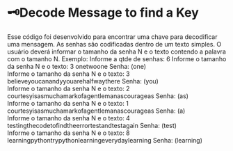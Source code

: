 ﻿# 🗝Decode Message to find a Key

Esse código foi desenvolvido para encontrar uma chave para decodificar uma mensagem. As senhas são codificadas dentro de um texto simples. O usuário deverá informar o tamanho da senha N e o texto contendo a palavra com o tamanho N.
Exemplo:
Informe a qtde de senhas: 6
Informe o tamanho da senha N e o texto: 3 onetwoone
Senha: (one)     
Informe o tamanho da senha N e o texto: 3 believeyoucanandyyouarehalfwaythere
Senha: (you)     
Informe o tamanho da senha N e o texto: 2 courtesyisasmuchamarkofagentlemanascourageas
Senha: (as)      
Informe o tamanho da senha N e o texto: 1 courtesyisasmuchamarkofagentlemanascourageas
Senha: (a)       
Informe o tamanho da senha N e o texto:  4 testingthecodetofindtheerrortestandtestagain
Senha: (test)    
Informe o tamanho da senha N e o texto: 8 learningpythontrypythonlearningeverydaylearning
Senha: (learning)  

